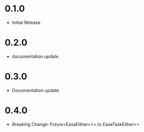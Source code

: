 # 0.1.0
- Initial Release

# 0.2.0
- documentation update

# 0.3.0
- Documentation update

# 0.4.0
- Breaking Change: Future<EaseEither<>> to EaseTaskEither<>